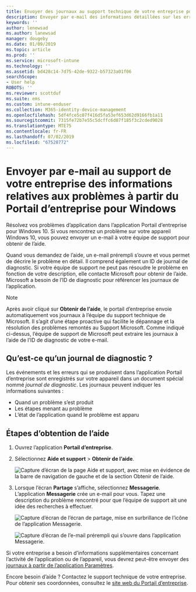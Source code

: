 ```yaml
---
title: Envoyer des journaux au support technique de votre entreprise pour des appareils Windows 10 | Microsoft Docs
description: Envoyer par e-mail des informations détaillées sur les erreurs et les journaux pour aider le support de l’entreprise à résoudre les problèmes d’application
keywords: ''
author: lenewsad
ms.author: lanewsad
manager: dougeby
ms.date: 01/09/2019
ms.topic: article
ms.prod: ''
ms.service: microsoft-intune
ms.technology: ''
ms.assetid: bd428c14-7d75-42de-9322-b57323a01f06
searchScope:
- User help
ROBOTS: ''
ms.reviewer: scottduf
ms.suite: ems
ms.custom: intune-enduser
ms.collection: M365-identity-device-management
ms.openlocfilehash: 5df4fce5c07f416d5fa53ef653d62d9166fb1a11
ms.sourcegitcommit: 7315fe72b7e55c5dcffc6d87f185f3c2cded9028
ms.translationtype: MTE75
ms.contentlocale: fr-FR
ms.lasthandoff: 07/02/2019
ms.locfileid: "67528772"
---
```

# <a name="email-your-company-support-about-problem-from-company-portal-for-windows"></a>Envoyer par e-mail au support de votre entreprise des informations relatives aux problèmes à partir du Portail d’entreprise pour Windows

Résolvez vos problèmes d’application dans l’application Portail d’entreprise pour Windows 10. Si vous rencontrez un problème sur votre appareil Windows 10, vous pouvez envoyer un e-mail à votre équipe de support pour obtenir de l’aide. 

Quand vous demandez de l’aide, un e-mail prérempli s’ouvre et vous permet de décrire le problème en détail. Il comprend également un ID de journal de diagnostic. Si votre équipe de support ne peut pas résoudre le problème en fonction de votre description, elle contacte Microsoft pour obtenir de l’aide. Microsoft a besoin de l’ID de diagnostic pour référencer les journaux de l’application.   


> [!Note]
> Après avoir cliqué sur **Obtenir de l’aide**, le portail d’entreprise envoie automatiquement vos journaux à l’équipe du support technique de Microsoft. Il s’agit d’une étape proactive qui facilite le dépannage et la résolution des problèmes remontés au Support Microsoft. Comme indiqué ci-dessus, l’équipe de support de Microsoft peut extraire les journaux à l’aide de l’ID de diagnostic de votre e-mail.  

## <a name="what-is-a-diagnostic-log"></a>Qu’est-ce qu’un journal de diagnostic ?

Les événements et les erreurs qui se produisent dans l’application Portail d’entreprise sont enregistrés sur votre appareil dans un document spécial nommé _journal de diagnostic_. Les journaux peuvent indiquer les informations suivantes :  
* Quand un problème s’est produit  
* Les étapes menant au problème  
* L’état de l’application quand le problème est apparu   

## <a name="steps-to-get-help"></a>Étapes d’obtention de l’aide  

1. Ouvrez l’application **Portail d’entreprise**.
2. Sélectionnez **Aide et support** > **Obtenir de l’aide**.  

   ![Capture d’écran de la page Aide et support, avec mise en évidence de la barre de navigation de gauche et de la section Obtenir de l’aide.](./media/1812_UCP_Help_Support_Get_Help_Logs.png)    

3. Lorsque l’écran **Partage** s’affiche, sélectionnez **Messagerie**. L’application **Messagerie** crée un e-mail pour vous. Tapez une description du problème rencontré pour que l’équipe de support ait une idée des recherches à effectuer.  

   ![Capture d’écran de l’écran de partage, mise en surbrillance de l’icône de l’application Messagerie.](./media/1811_Mail_Logs_Windows_CPapp.png)  


   ![Capture d’écran de l’e-mail prérempli qui s’ouvre dans l’application Messagerie.](./media/1811_Get_Help_Email_Windows_CPapp.png)  

Si votre entreprise a besoin d’informations supplémentaires concernant l’activité de l’application ou de l’appareil, vous devrez peut-être envoyer des [journaux à partir de l’application Paramètres](send-logs-to-your-it-admin-settings-windows.md).  

Encore besoin d’aide ? Contactez le support technique de votre entreprise. Pour obtenir ses coordonnées, consultez le [site web du Portail d’entreprise](https://go.microsoft.com/fwlink/?linkid=2010980).  
